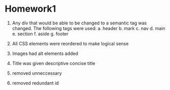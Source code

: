 # Homework1

1. Any div that would be able to be changed to a semantic tag was changed. The following tags were used:
   a. header
   b. mark
   c. nav
   d. main
   e. section
   f. aside
   g. footer

2. All CSS elements were reordered to make logical sense

3. Images had alt elements added

4. Title was given descriptive concise title

5. removed unneccessary </img>

6. removed redundant id
